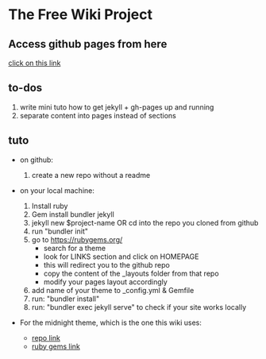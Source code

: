 # The Free Wiki Project

## Access github pages from here

[click on this link](https://soimuen11.github.io/FreeWiki/)

## to-dos

1. write mini tuto how to get jekyll + gh-pages up and running
2. separate content into pages instead of sections

## tuto

+ on github:
	1. create a new repo without a readme

+ on your local machine:
	1. Install ruby
	2. Gem install bundler jekyll
	3. jekyll new $project-name OR cd into the repo you cloned from github
	4. run "bundler init"
	5. go to https://rubygems.org/ 
		+ search for a theme
		+ look for LINKS section and click on HOMEPAGE
		+ this will redirect you to the github repo
		+ copy the content of the _layouts folder from that repo
		+ modify your pages layout accordingly
	7. add name of your theme to \_config.yml & Gemfile
	8. run: "bundler install"
	9. run: "bundler exec jekyll serve" to check if your site works locally

+ For the midnight theme, which is the one this wiki uses:
	- [repo link](https://github.com/pages-themes/midnight)
	- [ruby gems link](https://rubygems.org/gems/jekyll-theme-midnight)
